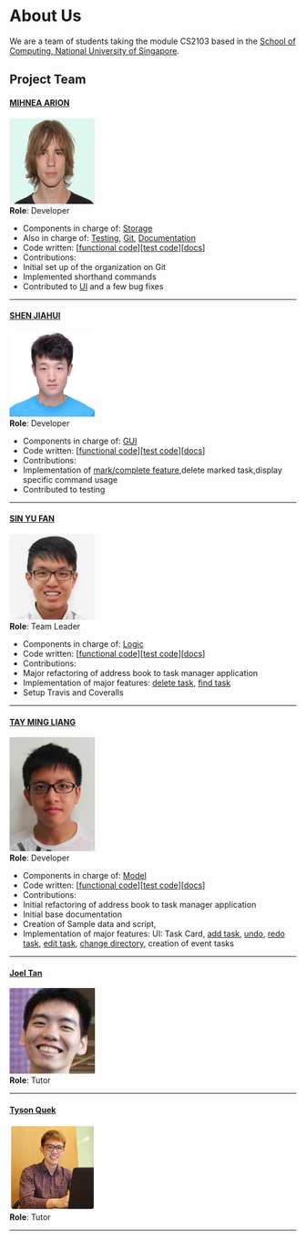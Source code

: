 # About Us

We are a team of students taking the module CS2103 based in the [School of Computing, National University of Singapore](http://www.comp.nus.edu.sg).

## Project Team

#### [MIHNEA ARION](https://github.com/Sevreus)
<img src="images/MA.jpg" width="150"><br>
**Role**: Developer <br>
* Components in charge of: [Storage](https://github.com/CS2103AUG2016-T17-C1/main/blob/master/docs/DeveloperGuide.md#storage-component)
* Also in charge of: [Testing](https://github.com/CS2103AUG2016-T17-C1/main/blob/master/docs/DeveloperGuide.md#testing), [Git](https://github.com/CS2103AUG2016-T17-C1), [Documentation](https://github.com/CS2103AUG2016-T17-C1/main/tree/master/docs)
* Code written: [[functional code](https://github.com/CS2103AUG2016-T17-C1/main/tree/master/collated/main/A0152952A.md)][[test code](https://github.com/CS2103AUG2016-T17-C1/main/tree/master/collated/test/A0152952A.md)][[docs](https://github.com/CS2103AUG2016-T17-C1/main/tree/master/collated/docs/A0152952A.md)]
* Contributions:
 * Initial set up of the organization on Git
 * Implemented shorthand commands
 * Contributed to [UI](https://github.com/CS2103AUG2016-T17-C1/main/blob/master/docs/DeveloperGuide.md#ui-component) and a few bug fixes

-----

#### [SHEN JIAHUI](http://github.com/JIAHUIs)
<img src="images/SJH.jpg" width="150"><br>
**Role**: Developer <br>
* Components in charge of: [GUI](https://github.com/CS2103AUG2016-T17-C1/main/blob/master/docs/DeveloperGuide.md#ui-component)
* Code written: [[functional code](https://github.com/CS2103AUG2016-T17-C1/main/tree/master/collated/main/A0127720M.md)][[test code](https://github.com/CS2103AUG2016-T17-C1/main/tree/master/collated/test/A0127720M.md)][[docs](https://github.com/CS2103AUG2016-T17-C1/main/tree/master/collated/docs/A0127720M.md)]
* Contributions:
 * Implementation of [mark/complete feature](https://github.com/CS2103AUG2016-T17-C1/main/tree/master/docs/UserGuide.md#marking-an-entry--mark),delete marked task,display specific command usage
 * Contributed to testing

-----

#### [SIN YU FAN](http://github.com/howitzerg)
<img src="images/SYF.jpg" width="150"><br>
**Role**: Team Leader <br>
* Components in charge of: [Logic](https://github.com/CS2103AUG2016-T17-C1/main/blob/master/docs/DeveloperGuide.md#logic-component)
* Code written: [[functional code](https://github.com/CS2103AUG2016-T17-C1/main/tree/master/collated/main/A0139284X.md)][[test code](https://github.com/CS2103AUG2016-T17-C1/main/tree/master/collated/test/A0139284X.md)][[docs](https://github.com/CS2103AUG2016-T17-C1/main/tree/master/collated/docs/A0139284X.md)]
* Contributions:
 * Major refactoring of address book to task manager application
 * Implementation of major features: [delete task](https://github.com/CS2103AUG2016-T17-C1/main/tree/master/docs/UserGuide.md#deleting-a-task--delete), [find task](https://github.com/CS2103AUG2016-T17-C1/main/tree/master/docs/UserGuide.md#finding-all-tasks-containing-any-keyword-in-their-name-find)
 * Setup Travis and Coveralls

-----

#### [TAY MING LIANG](http://github.com/mlteh)
<img src="images/TML.jpg" width="150"><br>
**Role**: Developer <br>
* Components in charge of: [Model](https://github.com/CS2103AUG2016-T17-C1/main/blob/master/docs/DeveloperGuide.md#model-component)
* Code written: [[functional code](https://github.com/CS2103AUG2016-T17-C1/main/tree/master/collated/main/A0142360U.md)][[test code](https://github.com/CS2103AUG2016-T17-C1/main/tree/master/collated/test/A0142360U.md)][[docs](https://github.com/CS2103AUG2016-T17-C1/main/tree/master/collated/docs/A0142360U.md)]
* Contributions:
 * Initial refactoring of address book to task manager application
 * Initial base documentation
 * Creation of Sample data and script,
 * Implementation of major features: UI: Task Card,  [add task](https://github.com/CS2103AUG2016-T17-C1/main/tree/master/docs/UserGuide.md#adding-a-task-add), [undo](https://github.com/CS2103AUG2016-T17-C1/main/tree/master/docs/UserGuide.md#undo--undo), [redo task](https://github.com/CS2103AUG2016-T17-C1/main/blob/master/docs/UserGuide.md#redo--redo), [edit task](https://github.com/CS2103AUG2016-T17-C1/main/tree/master/docs/UserGuide.md#editing-a-task-edit), [change directory](https://github.com/CS2103AUG2016-T17-C1/main/blob/master/docs/UserGuide.md#change-tasks-storage-directory--cd), creation of event tasks

-----

#### [Joel Tan](https://github.com/JoelT-92)
<img src="images/Tutor Joel.png" width="150"><br>
**Role**: Tutor

-----

#### [Tyson Quek](https://github.com/pixelducky)
<img src="images/Tutor Tyson.jpg" width="150"><br>
**Role**: Tutor

-----
